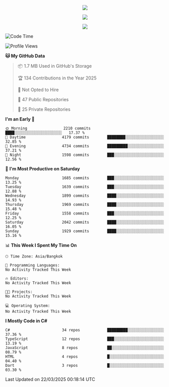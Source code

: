 <p align="center">
  <a href="say-hi.gif"> 
    <img align="center" src="say-hi.gif"/>
  </a>
</p>
<p align="center">
  <a href="https://github.com/htthinh1999">
    <img align="center" src="https://github-readme-stats-kappa-pink.vercel.app/api?username=htthinh1999&show_icons=true&count_private=true&theme=dracula"/>
  </a>
</p>
<p align="center">
  <a href="https://github.com/htthinh1999">
    <img src="https://github-readme-stats-kappa-pink.vercel.app/api/top-langs/?username=htthinh1999&layout=compact&langs_count=6&count_private=true&hide=tsql,hlsl,glsl,shaderlab&theme=dracula"/>
  </a>
</p>

<!--START_SECTION:waka-->
![Code Time](http://img.shields.io/badge/Code%20Time-0%20secs-blue)

![Profile Views](http://img.shields.io/badge/Profile%20Views-0-blue)

**🐱 My GitHub Data** 

> 📦 1.7 MB Used in GitHub's Storage 
 > 
> 🏆 134 Contributions in the Year 2025
 > 
> 🚫 Not Opted to Hire
 > 
> 📜 47 Public Repositories 
 > 
> 🔑 25 Private Repositories 
 > 
**I'm an Early 🐤** 

```text
🌞 Morning                2210 commits        ████░░░░░░░░░░░░░░░░░░░░░   17.37 % 
🌆 Daytime                4179 commits        ████████░░░░░░░░░░░░░░░░░   32.85 % 
🌃 Evening                4734 commits        █████████░░░░░░░░░░░░░░░░   37.21 % 
🌙 Night                  1598 commits        ███░░░░░░░░░░░░░░░░░░░░░░   12.56 % 
```
📅 **I'm Most Productive on Saturday** 

```text
Monday                   1685 commits        ███░░░░░░░░░░░░░░░░░░░░░░   13.25 % 
Tuesday                  1639 commits        ███░░░░░░░░░░░░░░░░░░░░░░   12.88 % 
Wednesday                1899 commits        ████░░░░░░░░░░░░░░░░░░░░░   14.93 % 
Thursday                 1969 commits        ████░░░░░░░░░░░░░░░░░░░░░   15.48 % 
Friday                   1558 commits        ███░░░░░░░░░░░░░░░░░░░░░░   12.25 % 
Saturday                 2042 commits        ████░░░░░░░░░░░░░░░░░░░░░   16.05 % 
Sunday                   1929 commits        ████░░░░░░░░░░░░░░░░░░░░░   15.16 % 
```


📊 **This Week I Spent My Time On** 

```text
🕑︎ Time Zone: Asia/Bangkok

💬 Programming Languages: 
No Activity Tracked This Week

🔥 Editors: 
No Activity Tracked This Week

🐱‍💻 Projects: 
No Activity Tracked This Week

💻 Operating System: 
No Activity Tracked This Week
```

**I Mostly Code in C#** 

```text
C#                       34 repos            █████████░░░░░░░░░░░░░░░░   37.36 % 
TypeScript               12 repos            ███░░░░░░░░░░░░░░░░░░░░░░   13.19 % 
JavaScript               8 repos             ██░░░░░░░░░░░░░░░░░░░░░░░   08.79 % 
HTML                     4 repos             █░░░░░░░░░░░░░░░░░░░░░░░░   04.40 % 
Dart                     3 repos             █░░░░░░░░░░░░░░░░░░░░░░░░   03.30 % 
```




 Last Updated on 22/03/2025 00:18:14 UTC
<!--END_SECTION:waka-->

